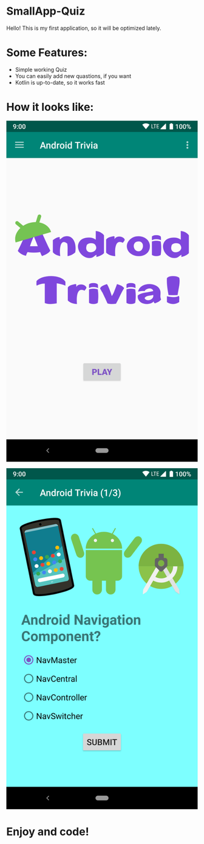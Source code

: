 # SmallApp-Quiz

Hello! This is my first application, so it will be optimized lately.

# Some Features:
  - Simple working Quiz
  - You can easily add new quastions, if you want
  - Kotlin is up-to-date, so it works fast
  
  
# How it looks like:

![](screenshots/screen_1.png "Main Activity")


![](screenshots/screen_2.png "Example of Quastion")


# Enjoy and code!
